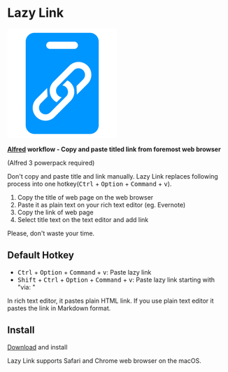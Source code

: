 # Lazy Link
<img src="https://github.com/esanai/lazylink/raw/master/Icon%20-%20Alfred%20Lazy%20Link.png" width="250px">

**[Alfred](https://www.alfredapp.com) workflow - Copy and paste titled link from foremost web browser**

(Alfred 3 powerpack required)

Don't copy and paste title and link manually. Lazy Link replaces following process into one hotkey(<kbd>Ctrl</kbd> + <kbd>Option</kbd> + <kbd>Command</kbd> + <kbd>v</kbd>).

1. Copy the title of web page on the web browser
2. Paste it as plain text on your rich text editor (eg. Evernote)
3. Copy the link of web page
4. Select title text on the text editor and add link

Please, don't waste your time.

## Default Hotkey
- <kbd>Ctrl</kbd> + <kbd>Option</kbd> + <kbd>Command</kbd> + <kbd>v</kbd>: Paste lazy link
- <kbd>Shift</kbd> + <kbd>Ctrl</kbd> + <kbd>Option</kbd> + <kbd>Command</kbd> + <kbd>v</kbd>: Paste lazy link starting with "via: "

In rich text editor, it pastes plain HTML link. If you use plain text editor it pastes the link in Markdown format.

## Install
[Download](https://github.com/esanai/lazylink/raw/master/Lazy%20Link.alfredworkflow) and install

Lazy Link supports Safari and Chrome web browser on the macOS.
